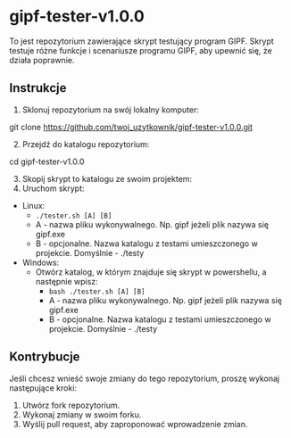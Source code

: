 # gipf-tester-v1.0.0

To jest repozytorium zawierające skrypt testujący program GIPF. 
Skrypt testuje różne funkcje i scenariusze programu GIPF, aby upewnić się, że działa poprawnie.

## Instrukcje

1. Sklonuj repozytorium na swój lokalny komputer:

git clone https://github.com/twoj_uzytkownik/gipf-tester-v1.0.0.git


2. Przejdź do katalogu repozytorium:

cd gipf-tester-v1.0.0


3. Skopij skrypt to katalogu ze swoim projektem:
4. Uruchom skrypt:
  + Linux:
     - ```./tester.sh [A] [B]```
      - A - nazwa pliku wykonywalnego. Np. gipf jeżeli plik nazywa się gipf.exe
      - B - opcjonalne. Nazwa katalogu z testami umieszczonego w projekcie. Domyślnie - ./testy
  + Windows:
    + Otwórz katalog, w którym znajduje się skrypt w powershellu, a następnie wpisz:
      - ``` bash ./tester.sh [A] [B] ```
       - A - nazwa pliku wykonywalnego. Np. gipf jeżeli plik nazywa się gipf.exe
       - B - opcjonalne. Nazwa katalogu z testami umieszczonego w projekcie. Domyślnie - ./testy

## Kontrybucje

Jeśli chcesz wnieść swoje zmiany do tego repozytorium, proszę wykonaj następujące kroki:

1. Utwórz fork repozytorium.
2. Wykonaj zmiany w swoim forku.
3. Wyślij pull request, aby zaproponować wprowadzenie zmian.

